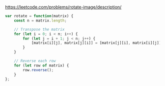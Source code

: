 https://leetcode.com/problems/rotate-image/description/

```js
var rotate = function(matrix) {
    const n = matrix.length;

    // Transpose the matrix
    for (let i = 0; i < n; i++) {
        for (let j = i + 1; j < n; j++) {
            [matrix[i][j], matrix[j][i]] = [matrix[j][i], matrix[i][j]];
        }
    }

    // Reverse each row
    for (let row of matrix) {
        row.reverse();
    }
};
```